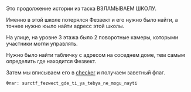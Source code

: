 Это продолжение истории из таска ВЗЛАМЫВАЕМ ШКОЛУ.

Именно в этой школе потерялся Фезвект и его нужно было найти, а точнее нужно юыло найти адресс этой школы.

На улице, на уровне 3 этажа было 2 поворотные камеры, которыми участники могли управлять. 

Нужно было найти табличку с адресом на соседнем доме, тем самым определить где находится Фезвект.

Затем мы вписываем его в [checker](http://surctf.ru:1339/) и получаем заветный флаг.

`Флаг: surctf_fezwect_gde_ti_ya_tebya_ne_mogu_nayti`
